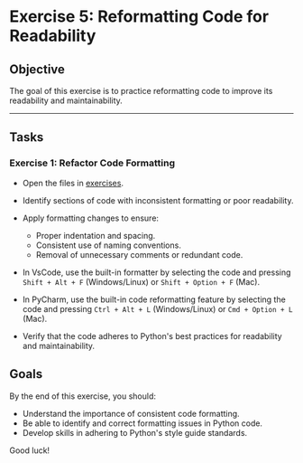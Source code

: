 # Exercise 5: Reformatting Code for Readability

## Objective
The goal of this exercise is to practice reformatting code to improve its readability and maintainability.

---

## Tasks

### Exercise 1: Refactor Code Formatting
- Open the files in [exercises](./exercises/).
- Identify sections of code with inconsistent formatting or poor readability.
- Apply formatting changes to ensure:
  - Proper indentation and spacing.
  - Consistent use of naming conventions.
  - Removal of unnecessary comments or redundant code.
- In VsCode, use the built-in formatter by selecting the code and pressing `Shift + Alt + F` (Windows/Linux) or `Shift + Option + F` (Mac).
- In PyCharm, use the built-in code reformatting feature by selecting the code and pressing `Ctrl + Alt + L` (Windows/Linux) or `Cmd + Option + L` (Mac).

- Verify that the code adheres to Python's best practices for readability and maintainability.

## Goals
By the end of this exercise, you should:
- Understand the importance of consistent code formatting.
- Be able to identify and correct formatting issues in Python code.
- Develop skills in adhering to Python's style guide standards.

Good luck!
